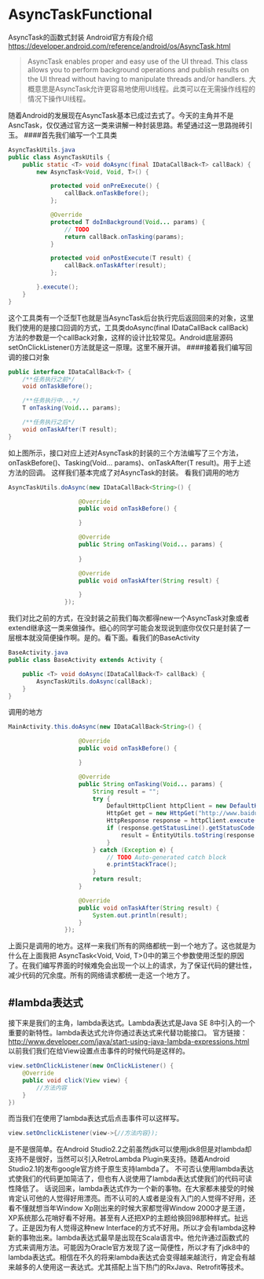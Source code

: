# AsyncTaskFunctional
AsyncTask的函数式封装
Android官方有段介绍
https://developer.android.com/reference/android/os/AsyncTask.html
>AsyncTask enables proper and easy use of the UI thread. This class allows you to perform background operations and publish results on the UI thread without having to manipulate threads and/or handlers.
大概意思是AsyncTask允许更容易地使用UI线程。此类可以在无需操作线程的情况下操作UI线程。

随着Android的发展现在AsyncTask基本已成过去式了。今天的主角并不是AsncTask，仅仅通过官方这一类来讲解一种封装思路。希望通过这一思路抛砖引玉。
####首先我们编写一个工具类
```java
AsyncTaskUtils.java
public class AsyncTaskUtils {
	public static <T> void doAsync(final IDataCallBack<T> callBack) {
		new AsyncTask<Void, Void, T>() {

			protected void onPreExecute() {
				callBack.onTaskBefore();
			};

			@Override
			protected T doInBackground(Void... params) {
				// TODO
				return callBack.onTasking(params);
			}

			protected void onPostExecute(T result) {
				callBack.onTaskAfter(result);
			};

		}.execute();
	}
}
```

这个工具类有一个泛型T也就是当AsyncTask后台执行完后返回回来的对象，这里我们使用的是接口回调的方式，工具类doAsync(final IDataCallBack<T> callBack) 方法的参数是一个callBack对象，这样的设计比较常见。Android底层源码setOnClickListener()方法就是这一原理。这里不展开讲。
####接着我们编写回调的接口对象
```java
public interface IDataCallBack<T> {
	/**任务执行之前*/
	void onTaskBefore();

	/**任务执行中...*/
	T onTasking(Void... params);

	/**任务执行之后*/
	void onTaskAfter(T result);
}
```
如上图所示，接口对应上述对AsyncTask的封装的三个方法编写了三个方法，onTaskBefore()、Tasking(Void... params)、onTaskAfter(T result)。用于上述方法的回调。
这样我们基本完成了对AsyncTask的封装。
看我们调用的地方
```java
AsyncTaskUtils.doAsync(new IDataCallBack<String>() {

					@Override
					public void onTaskBefore() {

					}

					@Override
					public String onTasking(Void... params) {
						
					}

					@Override
					public void onTaskAfter(String result) {

					}
				});
```

我们对比之前的方式，在没封装之前我们每次都得new一个AsyncTask对象或者extend继承这一类来做操作。细心的同学可能会发现说到底你仅仅只是封装了一层根本就没简便操作啊。是的。看下面。看我们的BaseActivity
```java
BaseActivity.java
public class BaseActivity extends Activity {

	public <T> void doAsync(IDataCallBack<T> callBack) {
		AsyncTaskUtils.doAsync(callBack);
	}
}

```
调用的地方
```java
MainActivity.this.doAsync(new IDataCallBack<String>() {

					@Override
					public void onTaskBefore() {

					}

					@Override
					public String onTasking(Void... params) {
						String result = "";
						try {
							DefaultHttpClient httpClient = new DefaultHttpClient();
							HttpGet get = new HttpGet("http://www.baidu.com");
							HttpResponse response = httpClient.execute(get);
							if (response.getStatusLine().getStatusCode() == 200) {
								result = EntityUtils.toString(response.getEntity());
							}
						} catch (Exception e) {
							// TODO Auto-generated catch block
							e.printStackTrace();
						}
						return result;
					}

					@Override
					public void onTaskAfter(String result) {
						System.out.println(result);
					}
				});
```
上面只是调用的地方。这样一来我们所有的网络都统一到一个地方了。这也就是为什么在上面我把 AsyncTask<Void, Void, T>()中的第三个参数使用泛型的原因了。在我们编写界面的时候难免会出现一个以上的请求，为了保证代码的健壮性，减少代码的冗余度。所有的网络请求都统一走这一个地方了。

#lambda表达式
---
接下来是我们的主角，lambda表达式。Lambda表达式是Java SE 8中引入的一个重要的新特性。lambda表达式允许你通过表达式来代替功能接口。
官方链接：http://www.developer.com/java/start-using-java-lambda-expressions.html
以前我们我们在给View设置点击事件的时候代码是这样的。
```java
view.setOnClickListener(new OnClickListener() {
	@Override
	public void click(View view) {
		//方法内容
	}
})
```
而当我们在使用了lambda表达式后点击事件可以这样写。
```java
view.setOnclickListener(view->{//方法内容});
```
是不是很简单。在Android Studio2.2之前虽然jdk可以使用jdk8但是对lambda却支持不是很好，当然可以引入RetroLambda Plugin来支持。随着Android Studio2.1的发布google官方终于原生支持lambda了。
不可否认使用lambda表达式使我们的代码更加简洁了，但也有人说使用了lambda表达式使我们的代码可读性降低了。
话说回来，lambda表达式作为一个新的事物。在大家都未接受的时候肯定认可他的人觉得好用漂亮。而不认可的人或者是没有入门的人觉得不好用，还看不懂就想当年Window Xp刚出来的时候大家都觉得Window 2000才是王道，XP系统那么花哨好看不好用。甚至有人还把XP的主题给换回98那种样式。扯远了。正是因为有人觉得这种new Interface的方式不好用。所以才会有lambda这种新的事物出来。lambda表达式最早是出现在Scala语言中。他允许通过函数式的方式来调用方法。可能因为Oracle官方发现了这一简便性，所以才有了jdk8中的lambda表达式。相信在不久的将来lambda表达式会变得越来越流行，肯定会有越来越多的人使用这一表达式。尤其搭配上当下热门的RxJava、Retrofit等技术。
